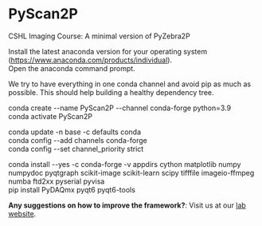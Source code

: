 # PyScan2P
CSHL Imaging Course: A minimal version of PyZebra2P  

Install the latest anaconda version for your operating system (https://www.anaconda.com/products/individual).  
Open the anaconda command prompt.  

We try to have everything in one conda channel and avoid pip as much as possible. This should help building a healthy dependency tree.  

conda create --name PyScan2P --channel conda-forge python=3.9  
conda activate PyScan2P  

conda update -n base -c defaults conda  
conda config --add channels conda-forge  
conda config --set channel_priority strict  

conda install --yes -c conda-forge -v appdirs cython matplotlib numpy numpydoc pyqtgraph scikit-image scikit-learn scipy tifffile imageio-ffmpeg numba ftd2xx pyserial pyvisa  
pip install PyDAQmx pyqt6 pyqt6-tools

**Any suggestions on how to improve the framework?**:
Visit us at our [lab website](www.neurobiology-konstanz.com/bahl).
